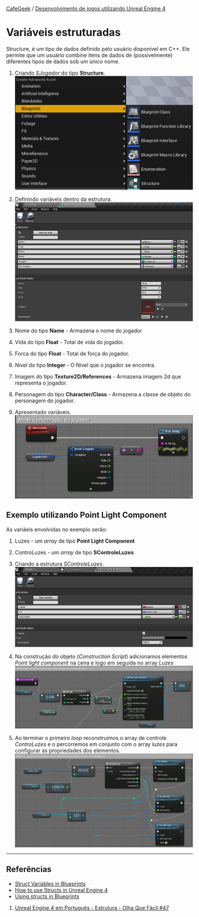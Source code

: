 [CafeGeek](https://myerco.github.io/unreal-engine)  / [Desenvolvimento de jogos utilizando Unreal Engine 4](https://myerco.github.io/unreal-engine/unreal.html)

# Variáveis estruturadas
Structure, é um tipo de dados definido pelo usuário disponível em C++. Ele permite que um usuário combine itens de dados de (possivelmente) diferentes tipos de dados sob um único nome.

1. Criando *SJogador* do tipo **Structure**. 
![](../imagens/estruturas/estruturas1.png)

1. Definindo variáveis dentro da estrutura.
  ![](../imagens/estruturas/estruturas2.png)
  1. Nome do tipo **Name** - Armazena o nome do jogador
  1. Vida do tipo **Float** - Total de vida do jogador.
  1. Forca do tipo **Float** - Total de força do jogador.
  1. Nivel do tipo **Integer** - O Nível que o jogador se encontra.
  1. Imagem do tipo **Texture2D/References** - Armazena imagem 2d que representa o jogador.
  1. Personagem do tipo **Character/Class** - Armazena a classe de objeto do personagem do jogador.

1. Apresentado variáveis.  
  ![](../imagens/estruturas/estruturas3.png)

## Exemplo utilizando **Point Light Component**
As variáeis envolvidas no exemplo serão:
1. Luzes - um *array* de tipo **Point Light Component**
1. ControLuzes - um *array* de tipo **SControleLuzes**

1. Criando a estrutura *SControleLuzes*.
  ![](../imagens/estruturas/estruturas4.png)

1. Na construção do objeto (*Construction Script*) adicionamos elementos *Point light component* na cena e logo em seguida no array *Luzes*
  ![](../imagens/estruturas/estruturas5.png)  

1. Ao terminar o primeiro *loop* reconstruímos o array de controle *ControLuzes* e o percorremos em conjunto com o array *luzes* para configurar as propriedades dos elementos.
  ![](../imagens/estruturas/estruturas6.png)  


***

## Referências
- [Struct Variables in Blueprints](https://docs.unrealengine.com/en-US/ProgrammingAndScripting/Blueprints/UserGuide/Variables/Structs/index.html)
- [How to use Structs in Unreal Engine 4](https://couchlearn.com/how-to-use-structs-in-unreal-engine-4/)
- [Using structs in Blueprints ](https://romeroblueprints.blogspot.com/2015/08/using-structs-in-blueprints.html)
1. [Unreal Engine 4 em Português - Estrutura - Olha Que Fácil #47](https://www.youtube.com/watch?v=IWAhdY6Vlzo)
